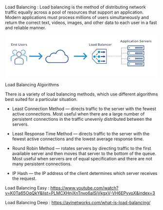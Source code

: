 Load Balancing : 
Load balancing is the method of distributing network traffic equally across a pool of resources that support an application. 
Modern applications must process millions of users simultaneously and return the correct text, videos, images, and other data to each user in a fast and reliable manner.

![LoadBalancer](/images/LoadBalancer.png)


Load Balancing Algorithms

There is a variety of load balancing methods, which use different algorithms best suited for a particular situation.

- Least Connection Method — directs traffic to the server with the fewest active connections. Most useful when there are a large number of persistent connections in the traffic unevenly distributed between the servers.

- Least Response Time Method — directs traffic to the server with the fewest active connections and the lowest average response time.

- Round Robin Method — rotates servers by directing traffic to the first available server and then moves that server to the bottom of the queue. Most useful when servers are of equal specification and there are not many persistent connections.

- IP Hash — the IP address of the client determines which server receives the request.



Load Balancing Easy : https://www.youtube.com/watch?v=K0Ta65OqQkY&list=PLMCXHnjXnTnvo6alSjVkgxV-VH6EPyvoX&index=3

Load Balancing Deep : https://avinetworks.com/what-is-load-balancing/